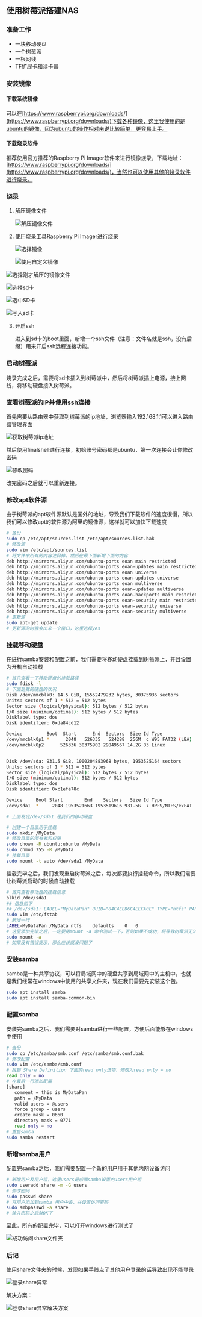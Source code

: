 ## 使用树莓派搭建NAS

### 准备工作

* 一块移动硬盘
* 一个树莓派
* 一根网线
* TF扩展卡和读卡器

### 安装镜像

#### 下载系统镜像

可以在[https://www.raspberrypi.org/downloads/](https://www.raspberrypi.org/downloads/)下载各种镜像，这里我使用的是ubuntu的镜像，因为ubuntu的操作相对来说比较简单，更容易上手。

#### 下载烧录软件

推荐使用官方推荐的Raspberry Pi Imager软件来进行镜像烧录，下载地址：[https://www.raspberrypi.org/downloads/](https://www.raspberrypi.org/downloads/)，当然也可以使用其他的烧录软件进行烧录。

### 烧录

1. 解压镜像文件

   ![解压镜像文件](https://ljtnono.oss-cn-beijing.aliyuncs.com/images/image-20200422210807927.png)

2. 使用烧录工具Raspberry Pi Imager进行烧录

   ![选择镜像](https://ljtnono.oss-cn-beijing.aliyuncs.com/images/image-20200422211040120.png)

   ![使用自定义镜像](https://ljtnono.oss-cn-beijing.aliyuncs.com/images/image-20200422211225935.png)

![选择刚才解压的镜像文件](https://ljtnono.oss-cn-beijing.aliyuncs.com/images/image-20200422211257037.png)

![选择sd卡](https://ljtnono.oss-cn-beijing.aliyuncs.com/images/image-20200422211632301.png)

![选中SD卡](https://ljtnono.oss-cn-beijing.aliyuncs.com/images/image-20200422211841292.png)

![写入sd卡](https://ljtnono.oss-cn-beijing.aliyuncs.com/images/image-20200422211921322.png)

3. 开启ssh

   进入到sd卡的boot里面，新增一个ssh文件（注意：文件名就是ssh，没有后缀）用来开启ssh远程连接功能。

### 启动树莓派

烧录完成之后，需要将sd卡插入到树莓派中，然后将树莓派插上电源，接上网线，将移动硬盘接入树莓派。

### 查看树莓派的IP并使用ssh连接

首先需要从路由器中获取到树莓派的ip地址，浏览器输入192.168.1.1可以进入路由器管理界面

![获取树莓派ip地址](https://ljtnono.oss-cn-beijing.aliyuncs.com/images/image-20200422213254001.png)

然后使用finalshell进行连接，初始账号密码都是ubuntu，第一次连接会让你修改密码

![修改密码](https://ljtnono.oss-cn-beijing.aliyuncs.com/images/image-20200422213421333.png)

改完密码之后就可以重新连接。

### 修改apt软件源

由于树莓派的apt软件源默认是国外的地址，导致我们下载软件的速度很慢，所以我们可以修改apt的软件源为阿里的镜像源，这样就可以加快下载速度

```bash
# 备份
sudo cp /etc/apt/sources.list /etc/apt/sources.list.bak
# 修改源
sudo vim /etc/apt/sources.list
# 将文件中所有的内容注释掉，然后在最下面新增下面的内容
deb http://mirrors.aliyun.com/ubuntu-ports eoan main restricted
deb http://mirrors.aliyun.com/ubuntu-ports eoan-updates main restricted
deb http://mirrors.aliyun.com/ubuntu-ports eoan universe
deb http://mirrors.aliyun.com/ubuntu-ports eoan-updates universe
deb http://mirrors.aliyun.com/ubuntu-ports eoan multiverse
deb http://mirrors.aliyun.com/ubuntu-ports eoan-updates multiverse
deb http://mirrors.aliyun.com/ubuntu-ports eoan-backports main restricted universe multiverse
deb http://mirrors.aliyun.com/ubuntu-ports eoan-security main restricted
deb http://mirrors.aliyun.com/ubuntu-ports eoan-security universe
deb http://mirrors.aliyun.com/ubuntu-ports eoan-security multiverse
# 更新源
sudo apt-get update
# 更新源的时候会出来一个窗口，这里选择yes
```

### 挂载移动硬盘

在进行samba安装和配置之前，我们需要将移动硬盘挂载到树莓派上，并且设置为开机自动挂载

```bash
# 首先查看一下移动硬盘的挂载路径
sudo fdisk -l
# 下面是我的硬盘的状况
Disk /dev/mmcblk0: 14.5 GiB, 15552479232 bytes, 30375936 sectors
Units: sectors of 1 * 512 = 512 bytes
Sector size (logical/physical): 512 bytes / 512 bytes
I/O size (minimum/optimal): 512 bytes / 512 bytes
Disklabel type: dos
Disk identifier: 0xda84cd12

Device         Boot  Start      End  Sectors  Size Id Type
/dev/mmcblk0p1 *      2048   526335   524288  256M  c W95 FAT32 (LBA)
/dev/mmcblk0p2      526336 30375902 29849567 14.2G 83 Linux


Disk /dev/sda: 931.5 GiB, 1000204883968 bytes, 1953525164 sectors
Units: sectors of 1 * 512 = 512 bytes
Sector size (logical/physical): 512 bytes / 512 bytes
I/O size (minimum/optimal): 512 bytes / 512 bytes
Disklabel type: dos
Disk identifier: 0xc1efe78c

Device     Boot Start        End    Sectors   Size Id Type
/dev/sda1  *     2048 1953521663 1953519616 931.5G  7 HPFS/NTFS/exFAT

# 上面发现/dev/sda1 是我们的移动硬盘

# 创建一个目录用于挂载
sudo mkdir /MyData
# 修改目录的所有者和权限
sudo chown -R ubuntu:ubuntu /MyData
sudo chmod 755 -R /MyData
# 挂载目录
sudo mount -t auto /dev/sda1 /MyData
```

挂载完毕之后，我们发现重启树莓派之后，每次都要执行挂载命令，所以我们需要让树莓派启动的时候自动挂载

```bash
# 首先查看移动盘的挂载信息
blkid /dev/sda1
## 信息如下
## /dev/sda1: LABEL="MyDataPan" UUID="84C4EED6C4EECA0E" TYPE="ntfs" PARTUUID="c1efe78c-01"
sudo vim /etc/fstab
# 新增一行
LABEL=MyDataPan	/MyData	ntfs	defaults	0	0
# 这里添加完毕之后，一定要用mount -a 命令测试一下，否则如果不成功，将导致树莓派无法开机成功（血的教训）
sudo mount -a
# 如果没有错误提示，那么应该就没问题了
```

### 安装samba

samba是一种共享协议，可以将局域网中的硬盘共享到局域网中的主机中，也就是我们经常在windows中使用的共享文件夹，现在我们需要先安装这个包。

```bash
sudo apt install samba
sudo apt install samba-common-bin
```

### 配置samba

安装完samba之后，我们需要对samba进行一些配置，方便后面能够在windows中使用

```bash
# 备份
sudo cp /etc/samba/smb.conf /etc/samba/smb.conf.bak
# 修改配置
sudo vim /etc/samba/smb.conf
# 找到 Share Definition 下面的read only选项，修改为read only = no
read only = no
# 在最后一行添加配置
[share]
   comment = this is MyDataPan
   path = /MyData
   valid users = @users
   force group = users
   create mask = 0660
   directory mask = 0771
   read only = no
# 重启samba
sudo samba restart
```

### 新增samba用户

配置完samba之后，我们需要配置一个新的用户用于其他内网设备访问

```bash
# 新增用户及用户组，这里users是前面samba设置的users用户组
sudo useradd share -m -G users
# 修改密码
sudo passwd share
# 将用户添加到samba 用户中去，并设置访问密码
sudo smbpasswd -a share
# 输入密码之后就OK了
```

至此，所有的配置完毕，可以打开windows进行测试了

![成功访问share文件夹](https://ljtnono.oss-cn-beijing.aliyuncs.com/images/image-20200422230349231.png)





### 后记

使用share文件夹的时候，发现如果手贱点了其他用户登录的话导致出现不能登录

![登录share异常](https://ljtnono.oss-cn-beijing.aliyuncs.com/images/image-20200422230541075.png)

解决方案：

![登录share异常解决方案](https://ljtnono.oss-cn-beijing.aliyuncs.com/images/image-20200422230714115.png)
